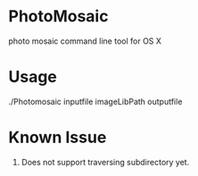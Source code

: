 PhotoMosaic
===========

photo mosaic command line tool for OS X


Usage
=====
./Photomosaic inputfile imageLibPath outputfile


Known Issue
============
1. Does not support traversing subdirectory yet.

